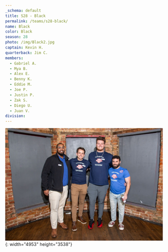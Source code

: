 ```yaml
---
_schema: default
title: S28 - Black
permalink: /teams/s28-black/
name: Black
color: Black
season: 28
photo: /img/Black2.jpg
captain: Kevin H.
quarterback: Jim C.
members:
  - Gabriel A.
  - Mya B.
  - Alex E.
  - Benny K.
  - Eddie M.
  - Joe P.
  - Justin P.
  - Zak S.
  - Diego U.
  - Juan V.
division:
---
```

![](/img/da2-7066.jpg){: width="4953" height="3538"}